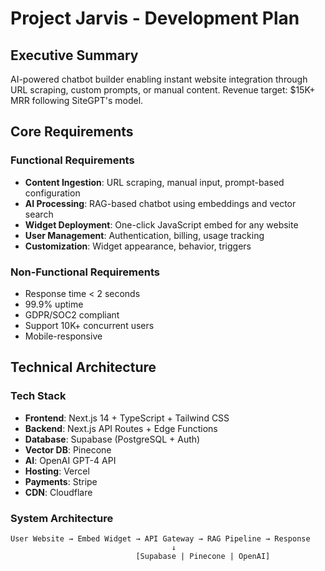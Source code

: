 # Project Jarvis - Development Plan

## Executive Summary
AI-powered chatbot builder enabling instant website integration through URL scraping, custom prompts, or manual content. Revenue target: $15K+ MRR following SiteGPT's model.

## Core Requirements

### Functional Requirements
- **Content Ingestion**: URL scraping, manual input, prompt-based configuration
- **AI Processing**: RAG-based chatbot using embeddings and vector search
- **Widget Deployment**: One-click JavaScript embed for any website
- **User Management**: Authentication, billing, usage tracking
- **Customization**: Widget appearance, behavior, triggers

### Non-Functional Requirements
- Response time < 2 seconds
- 99.9% uptime
- GDPR/SOC2 compliant
- Support 10K+ concurrent users
- Mobile-responsive

## Technical Architecture

### Tech Stack
- **Frontend**: Next.js 14 + TypeScript + Tailwind CSS
- **Backend**: Next.js API Routes + Edge Functions
- **Database**: Supabase (PostgreSQL + Auth)
- **Vector DB**: Pinecone
- **AI**: OpenAI GPT-4 API
- **Hosting**: Vercel
- **Payments**: Stripe
- **CDN**: Cloudflare

### System Architecture
```
User Website → Embed Widget → API Gateway → RAG Pipeline → Response
                                    ↓
                            [Supabase | Pinecone | OpenAI]
```
